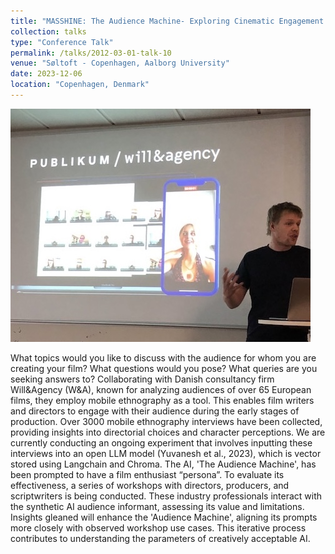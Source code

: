 ```yaml
---
title: "MASSHINE: The Audience Machine- Exploring Cinematic Engagement through a Synthetic AI Film Lover"
collection: talks
type: "Conference Talk"
permalink: /talks/2012-03-01-talk-10
venue: "Søltoft - Copenhagen, Aalborg University"
date: 2023-12-06
location: "Copenhagen, Denmark"
---
```


![Conference](/images/MASSHINE-syn.jpg)

What topics would you like to discuss with the audience for whom you are creating your film? What questions would you pose? What queries are you seeking answers to? Collaborating with Danish consultancy firm Will&Agency (W&A), known for analyzing audiences of over 65 European films, they employ mobile ethnography as a tool. This enables film writers and directors to engage with their audience during the early stages of production. Over 3000 mobile ethnography interviews have been collected, providing insights into directorial choices and character perceptions. We are currently conducting an ongoing experiment that involves inputting these interviews into an open LLM model (Yuvanesh et al., 2023), which is vector stored using Langchain and Chroma. The AI, 'The Audience Machine', has been prompted to have a film enthusiast “persona”. To evaluate its effectiveness, a series of workshops with directors, producers, and scriptwriters is being conducted. These industry professionals interact with the synthetic AI audience informant, assessing its value and limitations. Insights gleaned will enhance the 'Audience Machine', aligning its prompts more closely with observed workshop use cases. This iterative process contributes to understanding the parameters of creatively acceptable AI.

